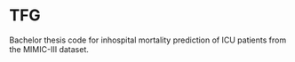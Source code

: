 # TFG
Bachelor thesis code for inhospital mortality prediction of ICU patients from the MIMIC-III dataset.
